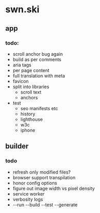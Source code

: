 # swn.ski

## app
### todo:
* scroll anchor bug again
* build as per comments
* aria tags
* per page content
* full translation with meta
* favicon
* split into libraries
    * scroll text
    * anchors
* test
    * seo manifests etc
    * history
    * lighthouse
    * w3c
    * iphone

## builder
### todo
* refresh only modified files?
* browser support transpilation
* honor config options
* figure out image width vs pixel density
* service worker
* verbosity logs
* --run --build --test --generate